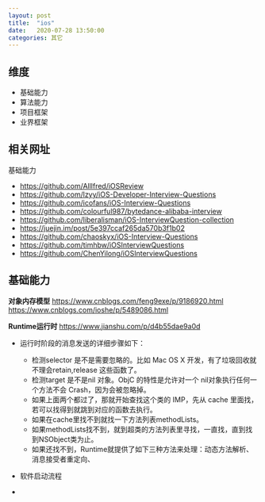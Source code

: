 ```yaml
---
layout: post
title:  "ios"
date:   2020-07-28 13:50:00
categories: 其它
---
```



## 维度
* 基础能力
* 算法能力
* 项目框架
* 业界框架

## 相关网址
基础能力
* https://github.com/Alllfred/iOSReview
* https://github.com/lzyy/iOS-Developer-Interview-Questions
* https://github.com/icofans/iOS-Interview-Questions
* https://github.com/colourful987/bytedance-alibaba-interview
* https://github.com/liberalisman/iOS-InterviewQuestion-collection
* https://juejin.im/post/5e397ccaf265da570b3f1b02
* https://github.com/chaoskyx/iOS-Interview-Questions
* https://github.com/timhbw/iOSInterviewQuestions
* https://github.com/ChenYilong/iOSInterviewQuestions



## 基础能力

**对象内存模型**
https://www.cnblogs.com/feng9exe/p/9186920.html
https://www.cnblogs.com/ioshe/p/5489086.html

**Runtime运行时**
https://www.jianshu.com/p/d4b55dae9a0d

* 运行时阶段的消息发送的详细步骤如下：
    * 检测selector 是不是需要忽略的。比如 Mac OS X 开发，有了垃圾回收就不理会retain,release 这些函数了。
    * 检测target 是不是nil 对象。ObjC 的特性是允许对一个 nil对象执行任何一个方法不会 Crash，因为会被忽略掉。
    * 如果上面两个都过了，那就开始查找这个类的 IMP，先从 cache 里面找，若可以找得到就跳到对应的函数去执行。
    * 如果在cache里找不到就找一下方法列表methodLists。
    * 如果methodLists找不到，就到超类的方法列表里寻找，一直找，直到找到NSObject类为止。
    * 如果还找不到，Runtime就提供了如下三种方法来处理：动态方法解析、消息接受者重定向、

* 软件启动流程
* 